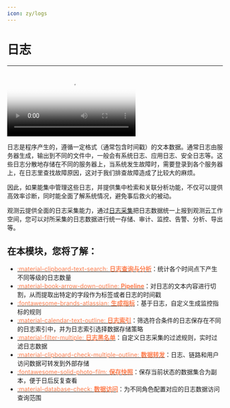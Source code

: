 ```yaml
---
icon: zy/logs
---
```

# 日志
---

<video controls="controls" poster="https://static.guance.com/dataflux/help/video/log.png" >
      <source id="mp4" src="https://static.guance.com/dataflux/help/video/log.mp4" type="video/mp4">
</video>

日志是程序产生的，遵循一定格式（通常包含时间戳）的文本数据。通常日志由服务器生成，输出到不同的文件中，一般会有系统日志、应用日志、安全日志等。这些日志分散地存储在不同的服务器上，当系统发生故障时，需要登录到各个服务器上，在日志里查找故障原因，这对于我们排查故障造成了比较大的麻烦。

因此，如果能集中管理这些日志，并提供集中检索和关联分析功能，不仅可以提供高效率诊断，同时能全面了解系统情况，避免事后救火的被动。

<!--

日志数据在以下几个方面具有非常重要的作用：

- 数据查找：通过检索日志信息，定位相应的问题，找出解决方案；
- 服务诊断：通过对日志信息进行统计、分析，了解服务器的负荷和服务运行状态；
- 数据分析：支持做进一步的数据分析。

-->

观测云提供全面的日志采集能力，通过[日志采集](collection.md)把日志数据统一上报到观测云工作空间，您可以对所采集的日志数据进行统一存储、审计、监控、告警、分析、导出等。

## 在本模块，您将了解：


<div class="grid cards" markdown>

- [<font color="coral"> :material-clipboard-text-search: __日志查询与分析__</font>](explorer.md)：统计各个时间点下产生不同等级的日志数量
- [<font color="coral"> :material-book-arrow-down-outline: __Pipeline__</font>](../management/overall-pipeline.md)：对日志的文本内容进行切割，从而提取出特定的字段作为标签或者日志的时间戳
- [<font color="coral"> :fontawesome-brands-atlassian: __生成指标__</font>](generate-metrics.md)：基于日志，自定义生成监控指标的规则
- [<font color="coral"> :material-calendar-text-outline: __日志索引__</font>](multi-index.md)：筛选符合条件的日志保存在不同的日志索引中，并为日志索引选择数据存储策略
- [<font color="coral"> :material-filter-multiple: __日志黑名单__</font>](../management/overall-blacklist.md)：自定义日志采集的过滤规则，实时过滤日志数据      
- [<font color="coral"> :material-clipboard-check-multiple-outline: __数据转发__</font>](backup.md)：日志、链路和用户访问数据可转发到外部存储
- [<font color="coral"> :fontawesome-solid-photo-film: __保存快照__</font>](../getting-started/function-details/snapshot.md)：保存当前状态的数据集合为副本，便于日后反复查看
- [<font color="coral"> :material-database-check: __数据访问__</font>](../logs/logdata-access.md)：为不同角色配置对应的日志数据访问查询范围
      
</div>

